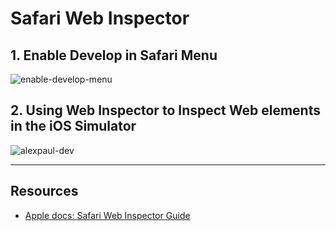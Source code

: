 # Safari Web Inspector

## 1. Enable Develop in Safari Menu

![enable-develop-menu](https://user-images.githubusercontent.com/1819208/200086796-365912df-8062-4444-84d9-2f2e6feda71f.png)

## 2. Using Web Inspector to Inspect Web elements in the iOS Simulator 

![alexpaul-dev](https://user-images.githubusercontent.com/1819208/200086891-7fd19c0d-e8eb-4c4c-9c51-794979fb6946.png)

***

## Resources 

* [Apple docs: Safari Web Inspector Guide](https://developer.apple.com/library/archive/documentation/AppleApplications/Conceptual/Safari_Developer_Guide/GettingStarted/GettingStarted.html)
